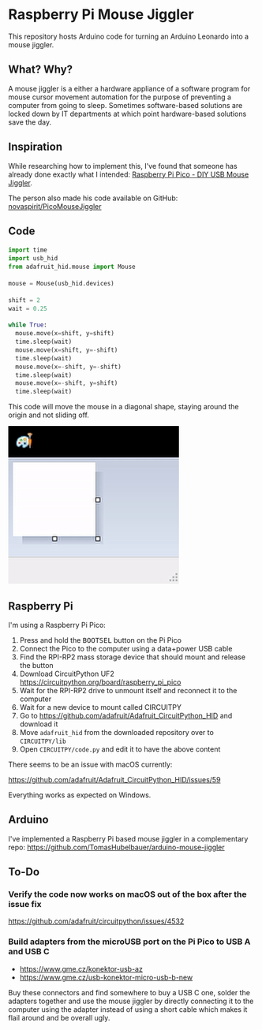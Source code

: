 # Raspberry Pi Mouse Jiggler

This repository hosts Arduino code for turning an Arduino Leonardo into a mouse
jiggler.

## What? Why?

A mouse jiggler is a either a hardware appliance of a software program for mouse
cursor movement automation for the purpose of preventing a computer from going
to sleep. Sometimes software-based solutions are locked down by IT departments
at which point hardware-based solutions save the day.

## Inspiration

While researching how to implement this, I've found that someone has already
done exactly what I intended: [Raspberry Pi Pico - DIY USB Mouse Jiggler].

[Raspberry Pi Pico - DIY USB Mouse Jiggler]: https://www.youtube.com/watch?v=MjCFJCfq8ko

The person also made his code available on GitHub: [novaspirit/PicoMouseJiggler]

[novaspirit/PicoMouseJiggler]: https://github.com/novaspirit/PicoMouseJiggler

## Code

```python
import time
import usb_hid
from adafruit_hid.mouse import Mouse

mouse = Mouse(usb_hid.devices)

shift = 2
wait = 0.25

while True:
  mouse.move(x=shift, y=shift)
  time.sleep(wait)
  mouse.move(x=shift, y=-shift)
  time.sleep(wait)
  mouse.move(x=-shift, y=-shift)
  time.sleep(wait)
  mouse.move(x=-shift, y=shift)
  time.sleep(wait)
```

This code will move the mouse in a diagonal shape, staying around the origin and
not sliding off.

![](screencast.gif)

## Raspberry Pi

I'm using a Raspberry Pi Pico:

1. Press and hold the <kbd>BOOTSEL</kbd> button on the Pi Pico
2. Connect the Pico to the computer using a data+power USB cable
3. Find the RPI-RP2 mass storage device that should mount and release the button
4. Download CircuitPython UF2 https://circuitpython.org/board/raspberry_pi_pico
5. Wait for the RPI-RP2 drive to unmount itself and reconnect it to the computer
6. Wait for a new device to mount called CIRCUITPY
7. Go to https://github.com/adafruit/Adafruit_CircuitPython_HID and download it
8. Move `adafruit_hid` from the downloaded repository over to `CIRCUITPY/lib`
9. Open `CIRCUITPY/code.py` and edit it to have the above content

There seems to be an issue with macOS currently:

https://github.com/adafruit/Adafruit_CircuitPython_HID/issues/59

Everything works as expected on Windows.

## Arduino

I've implemented a Raspberry Pi based mouse jiggler in a complementary repo:
https://github.com/TomasHubelbauer/arduino-mouse-jiggler

## To-Do

### Verify the code now works on macOS out of the box after the issue fix

https://github.com/adafruit/circuitpython/issues/4532

### Build adapters from the microUSB port on the Pi Pico to USB A and USB C

- https://www.gme.cz/konektor-usb-az
- https://www.gme.cz/usb-konektor-micro-usb-b-new

Buy these connectors and find somewhere to buy a USB C one, solder the adapters
together and use the mouse jiggler by directly connecting it to the computer
using the adapter instead of using a short cable which makes it flail around and
be overall ugly.
